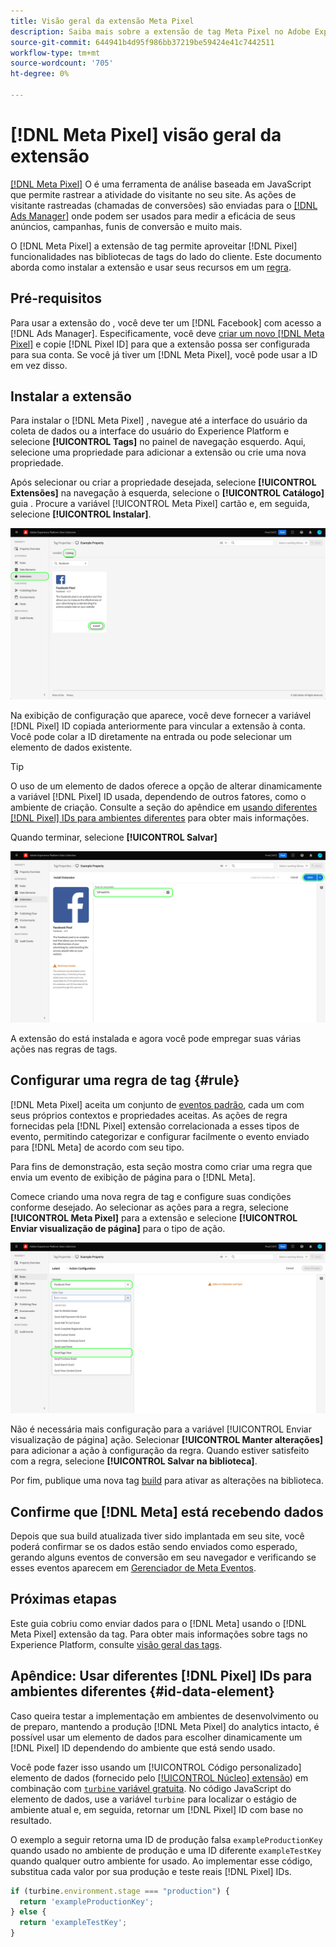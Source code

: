 ```yaml
---
title: Visão geral da extensão Meta Pixel
description: Saiba mais sobre a extensão de tag Meta Pixel no Adobe Experience Platform.
source-git-commit: 644941b4d95f986bb37219be59424e41c7442511
workflow-type: tm+mt
source-wordcount: '705'
ht-degree: 0%

---
```


# [!DNL Meta Pixel] visão geral da extensão

[[!DNL Meta Pixel]](https://developers.facebook.com/docs/meta-pixel/) O é uma ferramenta de análise baseada em JavaScript que permite rastrear a atividade do visitante no seu site. As ações de visitante rastreadas (chamadas de conversões) são enviadas para o [[!DNL Ads Manager]](https://www.facebook.com/business/tools/ads-manager) onde podem ser usados para medir a eficácia de seus anúncios, campanhas, funis de conversão e muito mais.

O [!DNL Meta Pixel] a extensão de tag permite aproveitar [!DNL Pixel] funcionalidades nas bibliotecas de tags do lado do cliente. Este documento aborda como instalar a extensão e usar seus recursos em um [regra](../../../ui/managing-resources/rules.md).

<!-- (To include when Conversions API extension doc is published)
>[!NOTE]
>
>If you are trying to send server-side events to [!DNL Meta] rather than from the client side, use the [[!DNL Meta Conversions API] extension](../../server/meta/overview.md) instead.
-->

## Pré-requisitos

Para usar a extensão do , você deve ter um [!DNL Facebook] com acesso a [!DNL Ads Manager]. Especificamente, você deve [criar um novo [!DNL Meta Pixel]](https://www.facebook.com/business/help/952192354843755) e copie [!DNL Pixel ID] para que a extensão possa ser configurada para sua conta. Se você já tiver um [!DNL Meta Pixel], você pode usar a ID em vez disso.

## Instalar a extensão

Para instalar o [!DNL Meta Pixel] , navegue até a interface do usuário da coleta de dados ou a interface do usuário do Experience Platform e selecione **[!UICONTROL Tags]** no painel de navegação esquerdo. Aqui, selecione uma propriedade para adicionar a extensão ou crie uma nova propriedade.

Após selecionar ou criar a propriedade desejada, selecione **[!UICONTROL Extensões]** na navegação à esquerda, selecione o **[!UICONTROL Catálogo]** guia . Procure a variável [!UICONTROL Meta Pixel] cartão e, em seguida, selecione **[!UICONTROL Instalar]**.

![O [!UICONTROL Instalar] botão que está sendo selecionado para o [!UICONTROL Meta Pixel] na interface do usuário da Coleta de dados.](../../../images/extensions/client/meta/install.png)

Na exibição de configuração que aparece, você deve fornecer a variável [!DNL Pixel] ID copiada anteriormente para vincular a extensão à conta. Você pode colar a ID diretamente na entrada ou pode selecionar um elemento de dados existente.

>[!TIP]
>
>O uso de um elemento de dados oferece a opção de alterar dinamicamente a variável [!DNL Pixel] ID usada, dependendo de outros fatores, como o ambiente de criação. Consulte a seção do apêndice em [usando diferentes [!DNL Pixel] IDs para ambientes diferentes](#id-data-element) para obter mais informações.

Quando terminar, selecione **[!UICONTROL Salvar]**

![O [!DNL Pixel] ID fornecida como um elemento de dados na exibição de configuração da extensão.](../../../images/extensions/client/meta/configure.png)

A extensão do está instalada e agora você pode empregar suas várias ações nas regras de tags.

## Configurar uma regra de tag {#rule}

[!DNL Meta Pixel] aceita um conjunto de [eventos padrão](https://www.facebook.com/business/help/402791146561655), cada um com seus próprios contextos e propriedades aceitas. As ações de regra fornecidas pela [!DNL Pixel] extensão correlacionada a esses tipos de evento, permitindo categorizar e configurar facilmente o evento enviado para [!DNL Meta] de acordo com seu tipo.

Para fins de demonstração, esta seção mostra como criar uma regra que envia um evento de exibição de página para o [!DNL Meta].

Comece criando uma nova regra de tag e configure suas condições conforme desejado. Ao selecionar as ações para a regra, selecione **[!UICONTROL Meta Pixel]** para a extensão e selecione **[!UICONTROL Enviar visualização de página]** para o tipo de ação.

![O [!UICONTROL Enviar visualização de página] tipo de ação sendo selecionado para uma regra na interface do usuário da Coleta de dados.](../../../images/extensions/client/meta/select-action.png)

Não é necessária mais configuração para a variável [!UICONTROL Enviar visualização de página] ação. Selecionar **[!UICONTROL Manter alterações]** para adicionar a ação à configuração da regra. Quando estiver satisfeito com a regra, selecione **[!UICONTROL Salvar na biblioteca]**.

Por fim, publique uma nova tag [build](../../../ui/publishing/builds.md) para ativar as alterações na biblioteca.

## Confirme que [!DNL Meta] está recebendo dados

Depois que sua build atualizada tiver sido implantada em seu site, você poderá confirmar se os dados estão sendo enviados como esperado, gerando alguns eventos de conversão em seu navegador e verificando se esses eventos aparecem em [Gerenciador de Meta Eventos](https://www.facebook.com/business/help/898185560232180).

## Próximas etapas

Este guia cobriu como enviar dados para o [!DNL Meta] usando o [!DNL Meta Pixel] extensão da tag. Para obter mais informações sobre tags no Experience Platform, consulte [visão geral das tags](../../../home.md).

## Apêndice: Usar diferentes [!DNL Pixel] IDs para ambientes diferentes {#id-data-element}

Caso queira testar a implementação em ambientes de desenvolvimento ou de preparo, mantendo a produção [!DNL Meta Pixel] do analytics intacto, é possível usar um elemento de dados para escolher dinamicamente um [!DNL Pixel] ID dependendo do ambiente que está sendo usado.

Você pode fazer isso usando um [!UICONTROL Código personalizado] elemento de dados (fornecido pelo [[!UICONTROL Núcleo] extensão](../core/overview.md)) em combinação com [`turbine` variável gratuita](../../../extension-dev/turbine.md). No código JavaScript do elemento de dados, use a variável `turbine` para localizar o estágio de ambiente atual e, em seguida, retornar um [!DNL Pixel] ID com base no resultado.

O exemplo a seguir retorna uma ID de produção falsa `exampleProductionKey` quando usado no ambiente de produção e uma ID diferente `exampleTestKey` quando qualquer outro ambiente for usado. Ao implementar esse código, substitua cada valor por sua produção e teste reais [!DNL Pixel] IDs.

```js
if (turbine.environment.stage === "production") {
  return 'exampleProductionKey';
} else {
  return 'exampleTestKey';
}
```
